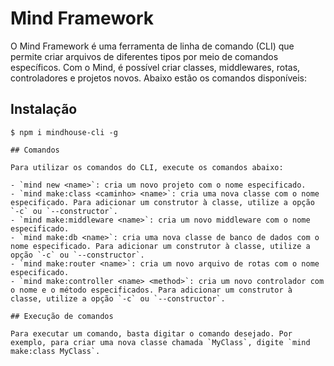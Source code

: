 # Mind Framework

O Mind Framework é uma ferramenta de linha de comando (CLI) que permite criar arquivos de diferentes tipos por meio de comandos específicos. Com o Mind, é possível criar classes, middlewares, rotas, controladores e projetos novos. Abaixo estão os comandos disponíveis:


## Instalação

```console
$ npm i mindhouse-cli -g

## Comandos

Para utilizar os comandos do CLI, execute os comandos abaixo:

- `mind new <name>`: cria um novo projeto com o nome especificado.
- `mind make:class <caminho> <name>`: cria uma nova classe com o nome especificado. Para adicionar um construtor à classe, utilize a opção `-c` ou `--constructor`.
- `mind make:middleware <name>`: cria um novo middleware com o nome especificado.
- `mind make:db <name>`: cria uma nova classe de banco de dados com o nome especificado. Para adicionar um construtor à classe, utilize a opção `-c` ou `--constructor`.
- `mind make:router <name>`: cria um novo arquivo de rotas com o nome especificado.
- `mind make:controller <name> <method>`: cria um novo controlador com o nome e o método especificados. Para adicionar um construtor à classe, utilize a opção `-c` ou `--constructor`.

## Execução de comandos

Para executar um comando, basta digitar o comando desejado. Por exemplo, para criar uma nova classe chamada `MyClass`, digite `mind make:class MyClass`.
